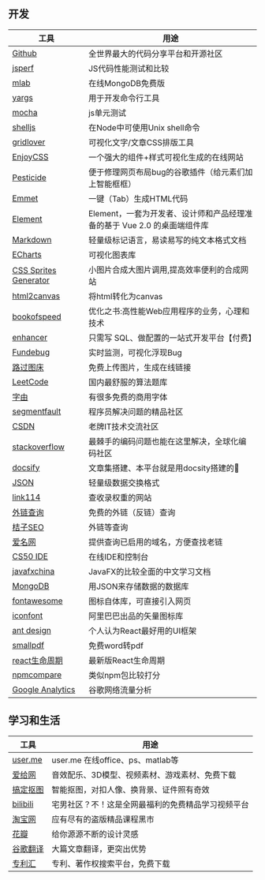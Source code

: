 
## 开发
|工具|用途|
|-|-|
|[Github](https://github.com/)|全世界最大的代码分享平台和开源社区|
|[jsperf](https://jsperf.com/my-testjunking)|JS代码性能测试和比较|
|[mlab](https://mlab.com/)|在线MongoDB免费版|
|[yargs](http://yargs.js.org/)|用于开发命令行工具|
|[mocha](https://mochajs.org/)|js单元测试|
|[shelljs](https://www.npmjs.com/package/shelljs)|在Node中可使用Unix shell命令|
|[gridlover](https://www.gridlover.net)|可视化文字/文章CSS排版工具|
|[EnjoyCSS](http://enjoycss.com)|一个强大的组件+样式可视化生成的在线网站|
|[Pesticide](https://chrome.google.com/webstore/detail/pesticide-for-chrome/bblbgcheenepgnnajgfpiicnbbdmmooh)|便于修理网页布局bug的谷歌插件（给元素们加上智能框框）|
|[Emmet](https://docs.emmet.io/)|一键（Tab）生成HTML代码|
|[Element](https://element.eleme.cn/#/zh-CN)|Element，一套为开发者、设计师和产品经理准备的基于 Vue 2.0 的桌面端组件库|
|[Markdown](https://www.runoob.com/markdown/md-tutorial.html)|轻量级标记语言，易读易写的纯文本格式文档|
|[ECharts](https://www.echartsjs.com/zh/index.html)|可视化图表库|
|[CSS Sprites Generator](https://www.toptal.com/developers/css/sprite-generator)|小图片合成大图片调用,提高效率便利的合成网站|
|[html2canvas](http://html2canvas.hertzen.com/)|将html转化为canvas|
|[bookofspeed](https://www.bookofspeed.com/)|优化之书:高性能Web应用程序的业务，心理和技术|
|[enhancer](https://wuyuan.io/)|只需写 SQL、做配置的一站式开发平台【付费】|
|[Fundebug](https://www.fundebug.com/)|实时监测，可视化浮现Bug|
|[路过图床](https://imgchr.com/)|免费上传图片，生成在线链接|
|[LeetCode](https://leetcode-cn.com/problemset/all/)|国内最舒服的算法题库|
|[字由](https://www.hellofont.cn/)|有很多免费的商用字体|
|[segmentfault](https://segmentfault.com/)|程序员解决问题的精品社区|
|[CSDN](https://segmentfault.com/)|老牌IT技术交流社区|
|[stackoverflow](https://stackoverflow.com/)|最棘手的编码问题也能在这里解决，全球化编码社区|
|[docsify](https://docsify.js.org/)|文章集搭建、本平台就是用docsity搭建的🔨|
|[JSON](https://www.json.org/json-en.html)|轻量级数据交换格式|
|[link114](http://www.link114.cn/)|查收录权重的网站|
|[外链查询](http://outlink.chinaz.com/)|免费的外链（反链）查询|
|[桔子SEO](https://seo.juziseo.com/)|外链等查询|
|[爱名网](https://www.22.cn/deleted-domains.html)|提供查询已启用的域名，方便查找老链|
|[CS50 IDE](https://ide.cs50.io/)|在线IDE和控制台|
|[javafxchina](http://www.javafxchina.net/main/)|JavaFX的比较全面的中文学习文档|
|[MongoDB](https://www.mongodb.com/)|用JSON来存储数据的数据库|
|[fontawesome](https://fontawesome.dashgame.com/#basic)|图标自体库，可直接引入网页|
|[iconfont](https://www.iconfont.cn/)|阿里巴巴出品的矢量图标库|
|[ant design](https://ant.design/index-cn)|个人认为React最好用的UI框架|
|[smallpdf](https://smallpdf.com/cn/word-to-pdf)|免费word转pdf|
|[react生命周期](http://projects.wojtekmaj.pl/react-lifecycle-methods-diagram/)|最新版React生命周期|
|[npmcompare](https://npmcompare.com/compare/commander,minimist,nomnom,optimist,yargs)|类似npm包比较打分|
|[Google Analytics](https://analytics.google.com/analytics/web/?authuser=0#/report-home/a161434150w226510334p214191592)|谷歌网络流量分析|



## 学习和生活
|工具|用途|
|-|-|
|[user.me](http://user.me/)|user.me 在线office、ps、matlab等|
|[爱给网](http://www.aigei.com/)|音效配乐、3D模型、视频素材、游戏素材、免费下载|
|[搞定抠图](https://www.gaoding.com/koutu)|智能抠图，对扣人像、换背景、证件照有奇效|
|[bilibili](https://www.bilibili.com/)|宅男社区？不！这是全网最福利的免费精品学习视频平台|
|[淘宝网](https://www.taobao.com/)|应有尽有的盗版精品课程黑市|
|[花瓣](https://www.taobao.com/)|给你源源不断的设计灵感|
|[谷歌翻译](https://translate.google.cn/)|大篇文章翻译，更突出优势|
|[专利汇](https://www.patenthub.cn/)|专利、著作权搜索平台，免费下载|
